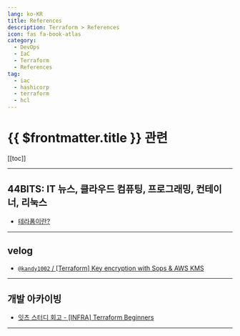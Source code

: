 ```yaml
---
lang: ko-KR
title: References
description: Terraform > References
icon: fas fa-book-atlas
category:
  - DevOps
  - IaC
  - Terraform
  - References
tag:
  - iac
  - hashicorp
  - terraform
  - hcl
---
```


# {{ $frontmatter.title }} 관련

[[toc]]

---

## 44BITS: IT 뉴스, 클라우드 컴퓨팅, 프로그래밍, 컨테이너, 리눅스

- [테라폼이란?](https://44bits.io/ko/keyword/terraform)

---

## <VPIcon icon="iconfont icon-velog"/>velog

- [`@kandy1002` / [Terraform] Key encryption with Sops & AWS KMS](https://velog.io/@kandy1002/Terraform-Key-encryption-with-Sops-AWS-KMS)

---

## 개발 아카이빙

- [잇츠 스터디 회고 - \[INFRA\] Terraform Beginners](https://soohey.tistory.com/m/83)

---


<TagLinks/>
